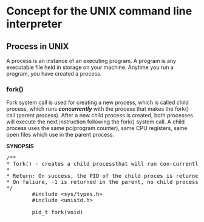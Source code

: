 <h1>Concept for the UNIX command line interpreter</h1>
<h2>Process in UNIX</h2>
<p>A process is an instance of an executing program. A program is any executable file held in storage on your machine. 
Anytime you run a program, you have created a process.</p>
<h3>fork()</h3>
<p>Fork system call is used for creating a new process, which is called child process, 
which runs <b><i>concurrently</i></b> with the process that makes the fork() call (parent process). 
After a new child process is created, both processes will execute the next instruction 
following the fork() system call. A child process uses the same pc(program counter), 
same CPU registers, same open files which use in the parent process.</p>
<b>SYNOPSIS</b><br>
<pre>
/&#42&#42
&#42 fork() - creates a child processthat will run con-currently with the parent process
&#42
&#42 Return: On success, the PID of the child proces is returned in the parent, and 0 is returned in the child.
&#42 On faliure, -1 is returned in the parent, no child process is created, and errno is set appropriately.
&#42/
&#9;#include &ltsys/types.h&gt
&#9;#include &ltunistd.h&gt<br>
&#9;pid_t fork(void)<br>
</pre>
